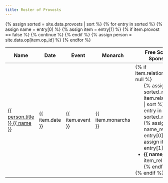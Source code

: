 ```yaml
---
title: Roster of Provosts
---
```


<table class="pure-table pure-table-bordered" width="100%">
<thead>
<tr>
    <th> Name </th>
    <th> Date </th>
    <th> Event </th>
    <th> Monarch </th>
    <th> Free Scholar Sponsors </th>
</tr>
</thead>
<tbody>
{% assign sorted = site.data.provosts | sort %}
{% for entry in sorted %}
    {% assign name = entry[0] %}
    {% assign item = entry[1] %}
    {% if item.provost == false %} {% continue %} {% endif %}
    {% assign person = site.data.op[item.op_id] %}
<tr>
    <td> <a href="http://op.atlantia.sca.org/op_ind.php?atlantian_id={{item.op_id}}"> {{ person.title }} {{ name }} </a> </td>
    <td> {{ item.date }} </td>
    <td> {{ item.event }} </td>
    <td> {{ item.monarchs }} </td>
    <td> {% if item.relationships != null %}
        <ul style="margin-top:0; margin-bottom:0;">
        {% assign sorted_rels = item.relationships | sort %}
        {% for entry in sorted_rels %}
            {% assign name_rel = entry[0] %}
            {% assign item_rel = entry[1] %}
            <li> <b> {{ name_rel }} </b> : {{ item_rel }} </li>
        {% endfor %}
        </ul>
        {% endif %}
    </td>
</tr>
{% endfor %}
</tbody>
</table>

